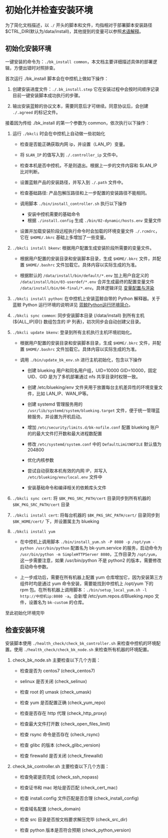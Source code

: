 # 初始化并检查安装环境

为了简化文档描述，以 `./` 开头的脚本和文件，均指相对于部署脚本安装路径 $CTRL_DIR(默认为/data/install)，其他提到的变量可以参照[术语解释](../术语解释/Term.md)。

## 初始化安装环境

一键安装的命令为：`./bk_install common`，本文档主要详细描述具体的部署逻辑，方便出错时对照排查。

首次运行 ./bk_install 脚本会在中控机上做如下操作：

1. 创建安装进度文件：`./.bk_install.step` 它在安装过程中会按时间顺序记录目前一键安装脚本成功执行的步骤。

2. 输出安装蓝鲸的协议文本，需要同意后才可继续。同意协议后，会创建 `./.agreed` 的标记文件。

接着因为传给 ./bk_install 的第一个参数为 common，依次执行以下操作：

1. 运行 `./bkcli` 时会在中控机上自动做一些初始化

    - 检查是否能正确获取内网 ip，并设置（LAN_IP）变量。
    - 将 `$LAN_IP` 的值写入到 `./.controller_ip` 文件中。
    - 检查本机是否中控机，不是则退出。根据上一步的文件内容和 $LAN_IP 比对判断。
    - 设置蓝鲸产品的安装路径，并写入到 `./.path` 文件中。
    - 检查基础路径: 产品包解压路径和上一步配置的安装路径不能相同。
    - 调用脚本 `./bin/install_controller.sh` 执行以下操作

        - 安装中控机需要的基础命令
        - 根据 `./install.config` 生成 `./bin/02-dynamic/hosts.env` 变量文件

    - 设置并加载安装阶段远程执行命令时会加载的环境变量文件 `./.rcmdrc`，它在 `$HOME/.bkrc` 基础上多增加了一些变量。

2. `./bkcli install bkenv`: 根据用户配置生成安装阶段所需要的变量文件。

    - 根据用户配置的安装目录和安装脚本目录，生成 `$HOME/.bkrc` 文件，并配置 `$HOME/.bashrc` 文件加载它。具体内容以实际生成的为准。

    - 根据默认的 `/data/install/bin/default/*.env` 加上用户自定义的 `/data/install/bin/03-userdef/*.env` 合并生成最终的配置变量文件 `/data/install/bin/04-final/*.env`。具体逻辑详见 [变量配置与渲染](../../维护手册/日常维护/config_generate.md)

3. `./bkcli install python`: 在中控机上安装蓝鲸自带的 Python 解释器。关于蓝鲸 Python 运行环境的说明详见 [蓝鲸Python运行环境简介](../../维护手册/日常维护/python_interpreter.md)。

4. `./bkcli sync common`: 同步安装脚本目录 (/data/install) 到所有主机 (${ALL_IP[@]} 数组包含的 IP 列表)，初次同步会自动创建父目录。

5. `./bkcli update bkenv`: 登录到所有主机执行主机环境初始化。

    - 根据用户配置的安装目录和安装脚本目录，生成 `$HOME/.bkrc` 文件，并配置 `$HOME/.bashrc` 文件加载它。具体内容以实际生成的为准。
  
    - 调用 `./bin/update_bk_env.sh` 进行主机初始化，包含以下操作

        - 创建 blueking 用户和同名用户组，UID=10000 GID=10000，固定 UID、GID 是为了多机部署通过 nfs 共享目录时权限一致。
  
        - 创建 /etc/blueking/env 文件夹用于放置每台主机差异性的环境变量文件，比如 LAN_IP、WAN_IP等。

        - 创建 systemd 管理服务用的 `/usr/lib/systemd/system/blueking.target` 文件，便于统一管理蓝鲸服务，并设置为开机启动。

        - 增加 `/etc/security/limits.d/bk-nofile.conf` 配置 blueking 账户的的最大文件打开数和最大进程数配置

        - 修改 `/etc/systemd/system.conf` 中的 `DefaultLimitNOFILE` 默认值为 204800

        - 优化内核参数

        - 尝试自动获取本机有效的内网 IP，并写入 `/etc/blueking/env/local.env` 文件中

        - 安装基础命令和编译相关的依赖库头文件

6. `./bkcli sync cert`: 将 `$BK_PKG_SRC_PATH/cert` 目录同步到所有机器的 `$BK_PKG_SRC_PATH/cert` 目录
7. `./bkcli install cert`: 将每台机器的 `$BK_PKG_SRC_PATH/cert/` 目录同步到 `$BK_HOME/cert/` 下，并设置属主为 blueking
8. `./bkcli install yum`

    - 在中控机上调用脚本 `./bin/install_yum.sh -P 8080 -p /opt/yum -python /usr/bin/python` 配置名为 bk-yum.service 的服务，启动命令为 `/usr/bin/python -m SimpleHTTPServer 8080`，工作目录为 `/opt/yum`，这一步需要注意，如果 /usr/bin/python 不是 python2 的版本，需要修改启动命令参数。

    - 上一步成功后，需要在所有机器上配置 yum 仓库增加它，因为安装第三方组件时均是通过 yum 命令安装，需要能找到中控机上 /opt/yum 下的 rpm 包。在所有机器上调用脚本：`./bin/setup_local_yum.sh -l http://中控机ip:8080 -a`。会新增 /etc/yum.repos.d/Blueking.repo 文件，设置名为 `bk-custom` 的仓库。

至此初始化环境完毕

## 检查安装环境

安装脚本使用 `./health_check/check_bk_controller.sh` 来检查中控机的环境配置。使用 `./health_check/check_bk_node.sh` 来检查所有机器的环境配置。

1. check_bk_node.sh 主要检查以下几个方面：

    - 检查是否为 centos7 (check_centos7)

    - selinux 是否关闭 (check_selinux)

    - 检查 root 的 umask (check_umask)

    - 检查 yum 是否配置正确 (check_yum_repo)

    - 检查是否存在 http 代理 (check_http_proxy)

    - 检查最大文件打开数 (check_open_files_limit)

    - 检查 rsync 命令是否存在 (check_rsync)

    - 检查 glibc 的版本 (check_glibc_version)

    - 检查 firewalld 是否关闭 (check_firewalld)

2. check_bk_controller.sh 主要检查以下几个方面：

    - 检查免密是否完成 (check_ssh_nopass)

    - 检查证书和 mac 地址是否匹配 (check_cert_mac)

    - 检查 install.config 文件匹配是否合理 (check_install_config)

    - 检查域名配置 (check_domain)

    - 检查 src 目录是否按文档要求解压完毕 (check_src_dir)

    - 检查 python 版本是否符合预期 (check_python_version)
